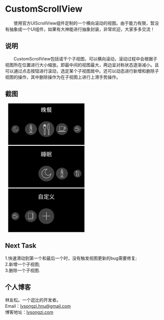 # CustomScrollView
&emsp;&emsp;使用官方UIScrollView组件定制的一个横向滚动的视图。由于能力有限，暂没有抽象成一个UI组件，如果有大神能进行抽象封装，非常欢迎，大家多多交流！  

## 说明
&emsp;&emsp;CustomScrollView包括诺干个子视图，可以横向滚动，滚动过程中会根据子视图所在位置进行大小缩放。即最中间的视图最大，两边呈对称状态逐渐减小。且可以通过点击按钮进行滚动，选定某个子视图居中。还可以动态进行新增和删除子视图的操作，其中删除操作为在子视图上进行上滑手势操作。   

## 截图
<img src="Screenshots/1.png" width="250px" hspace="10"/>

<img src="Screenshots/2.jpg" width="250px" hspace="10"/>

<img src="Screenshots/3.png" width="250px" hspace="10"/>

## Next Task
1.快速滑动到第一个和最后一个时，没有触发视图更新的bug需要修复;    
2.新增一个子视图;   
3.删除一个子视图.   

## 个人博客
林友松。一个逗比的开发者。  
Email：lysongzi.hnu@gmail.com   
博客地址：[lysongzi.com](lysongzi.com)